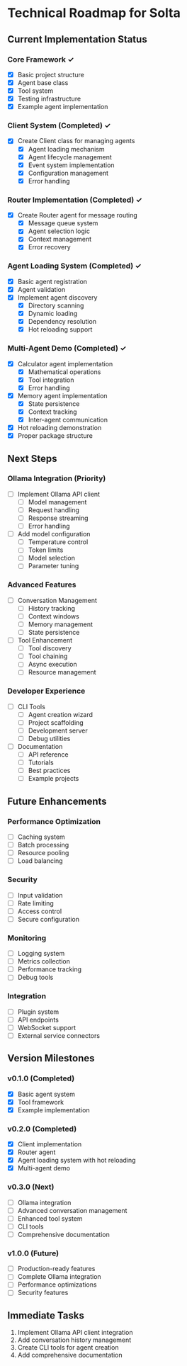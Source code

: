 # Technical Roadmap for Solta

## Current Implementation Status

### Core Framework ✓
- [x] Basic project structure
- [x] Agent base class
- [x] Tool system
- [x] Testing infrastructure
- [x] Example agent implementation

### Client System (Completed) ✓
- [x] Create Client class for managing agents
  - [x] Agent loading mechanism
  - [x] Agent lifecycle management
  - [x] Event system implementation
  - [x] Configuration management
  - [x] Error handling

### Router Implementation (Completed) ✓
- [x] Create Router agent for message routing
  - [x] Message queue system
  - [x] Agent selection logic
  - [x] Context management
  - [x] Error recovery

### Agent Loading System (Completed) ✓
- [x] Basic agent registration
- [x] Agent validation
- [x] Implement agent discovery
  - [x] Directory scanning
  - [x] Dynamic loading
  - [x] Dependency resolution
  - [x] Hot reloading support

### Multi-Agent Demo (Completed) ✓
- [x] Calculator agent implementation
  - [x] Mathematical operations
  - [x] Tool integration
  - [x] Error handling
- [x] Memory agent implementation
  - [x] State persistence
  - [x] Context tracking
  - [x] Inter-agent communication
- [x] Hot reloading demonstration
- [x] Proper package structure

## Next Steps

### Ollama Integration (Priority)
- [ ] Implement Ollama API client
  - [ ] Model management
  - [ ] Request handling
  - [ ] Response streaming
  - [ ] Error handling
- [ ] Add model configuration
  - [ ] Temperature control
  - [ ] Token limits
  - [ ] Model selection
  - [ ] Parameter tuning

### Advanced Features
- [ ] Conversation Management
  - [ ] History tracking
  - [ ] Context windows
  - [ ] Memory management
  - [ ] State persistence
- [ ] Tool Enhancement
  - [ ] Tool discovery
  - [ ] Tool chaining
  - [ ] Async execution
  - [ ] Resource management

### Developer Experience
- [ ] CLI Tools
  - [ ] Agent creation wizard
  - [ ] Project scaffolding
  - [ ] Development server
  - [ ] Debug utilities
- [ ] Documentation
  - [ ] API reference
  - [ ] Tutorials
  - [ ] Best practices
  - [ ] Example projects

## Future Enhancements

### Performance Optimization
- [ ] Caching system
- [ ] Batch processing
- [ ] Resource pooling
- [ ] Load balancing

### Security
- [ ] Input validation
- [ ] Rate limiting
- [ ] Access control
- [ ] Secure configuration

### Monitoring
- [ ] Logging system
- [ ] Metrics collection
- [ ] Performance tracking
- [ ] Debug tools

### Integration
- [ ] Plugin system
- [ ] API endpoints
- [ ] WebSocket support
- [ ] External service connectors

## Version Milestones

### v0.1.0 (Completed)
- [x] Basic agent system
- [x] Tool framework
- [x] Example implementation

### v0.2.0 (Completed)
- [x] Client implementation
- [x] Router agent
- [x] Agent loading system with hot reloading
- [x] Multi-agent demo

### v0.3.0 (Next)
- [ ] Ollama integration
- [ ] Advanced conversation management
- [ ] Enhanced tool system
- [ ] CLI tools
- [ ] Comprehensive documentation

### v1.0.0 (Future)
- [ ] Production-ready features
- [ ] Complete Ollama integration
- [ ] Performance optimizations
- [ ] Security features

## Immediate Tasks
1. Implement Ollama API client integration
2. Add conversation history management
3. Create CLI tools for agent creation
4. Add comprehensive documentation
